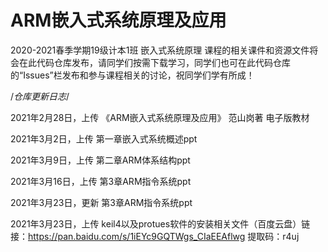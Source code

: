 # ARM嵌入式系统原理及应用

  2020-2021春季学期19级计本1班 嵌入式系统原理 课程的相关课件和资源文件将会在此代码仓库发布，请同学们按需下载学习，同学们也可在此代码仓库的“Issues”栏发布和参与课程相关的讨论，祝同学们学有所成！

/*仓库更新日志*/

2021年2月28日，上传 《ARM嵌入式系统原理及应用》 范山岗著 电子版教材

2021年3月2日，上传 第一章嵌入式系统概述ppt

2021年3月9日，上传 第二章ARM体系结构ppt

2021年3月16日，上传 第3章ARM指令系统ppt

2021年3月23日，更新 第3章ARM指令系统ppt

2021年3月23日，上传 keil4以及protues软件的安装相关文件（百度云盘）链接：https://pan.baidu.com/s/1iEYc9GQTWgs_CIaEEAflwg   提取码：r4uj 
